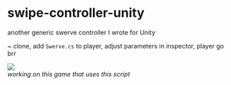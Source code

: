 # swipe-controller-unity
another generic swerve controller I wrote for Unity

~ clone, add `Swerve.cs` to player, adjust parameters in inspector, player go brr<br>

<img src="demo.gif"><br>
*working on this game that uses this script* 
